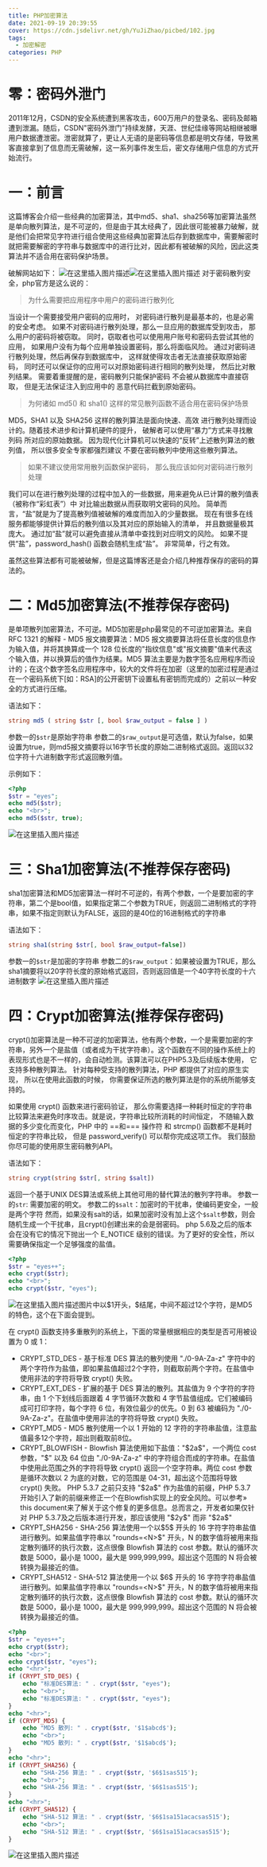 ```yaml
---
title: PHP加密算法
date: 2021-09-19 20:39:55
cover: https://cdn.jsdelivr.net/gh/YuJiZhao/picbed/102.jpg
tags: 
  - 加密解密
categories: PHP
---
```


# 零：密码外泄门
2011年12月，CSDN的安全系统遭到黑客攻击，600万用户的登录名、密码及邮箱遭到泄漏。随后，CSDN"密码外泄门"持续发酵，天涯、世纪佳缘等网站相继被曝用户数据遭泄密。泄密就算了，更让人无语的是密码等信息都是明文存储，导致黑客直接拿到了信息而无需破解，这一系列事件发生后，密文存储用户信息的方式开始流行。

# 一：前言
这篇博客会介绍一些经典的加密算法，其中md5、sha1、sha256等加密算法虽然是单向散列算法，是不可逆的，但是由于其太经典了，因此很可能被暴力破解，就是他们会把常见字符进行组合使用这些经典加密算法后存到数据库中，需要解密时就把需要解密的字符串与数据库中的进行比对，因此都有被破解的风险，因此这类算法并不适合用在密码保护场景。

破解网站如下：
![在这里插入图片描述](https://img-blog.csdnimg.cn/310c84133a2244cbbf5b22213b8845a8.png?x-oss-process=image/watermark,type_ZHJvaWRzYW5zZmFsbGJhY2s,shadow_50,text_Q1NETiBAZXllcysr,size_20,color_FFFFFF,t_70,g_se,x_16)![在这里插入图片描述](https://img-blog.csdnimg.cn/c4c97272b79946df84af1b8fdb9521e5.png?x-oss-process=image/watermark,type_ZHJvaWRzYW5zZmFsbGJhY2s,shadow_50,text_Q1NETiBAZXllcysr,size_20,color_FFFFFF,t_70,g_se,x_16)
对于密码散列安全，php官方是这么说的：
> 为什么需要把应用程序中用户的密码进行散列化

当设计一个需要接受用户密码的应用时， 对密码进行散列是最基本的，也是必需的安全考虑。 如果不对密码进行散列处理，那么一旦应用的数据库受到攻击， 那么用户的密码将被窃取。 同时，窃取者也可以使用用户账号和密码去尝试其他的应用， 如果用户没有为每个应用单独设置密码，那么将面临风险。
通过对密码进行散列处理，然后再保存到数据库中， 这样就使得攻击者无法直接获取原始密码， 同时还可以保证你的应用可以对原始密码进行相同的散列处理， 然后比对散列结果。
需要着重提醒的是，密码散列只能保护密码 不会被从数据库中直接窃取， 但是无法保证注入到应用中的 恶意代码拦截到原始密码。

> 为何诸如 md5() 和 sha1() 这样的常见散列函数不适合用在密码保护场景

MD5，SHA1 以及 SHA256 这样的散列算法是面向快速、高效 进行散列处理而设计的。随着技术进步和计算机硬件的提升， 破解者可以使用“暴力”方式来寻找散列码 所对应的原始数据。
因为现代化计算机可以快速的“反转”上述散列算法的散列值， 所以很多安全专家都强烈建议 不要在密码散列中使用这些散列算法。

> 如果不建议使用常用散列函数保护密码， 那么我应该如何对密码进行散列处理

我们可以在进行散列处理的过程中加入的一些数据，用来避免从已计算的散列值表 （被称作“彩虹表”）中 对比输出数据从而获取明文密码的风险。
简单而言，“盐”就是为了提高散列值被破解的难度而加入的少量数据。 现在有很多在线服务都能够提供计算后的散列值以及其对应的原始输入的清单， 并且数据量极其庞大。 通过加“盐”就可以避免直接从清单中查找到对应明文的风险。
如果不提供“盐”，password_hash() 函数会随机生成“盐”。 非常简单，行之有效。

虽然这些算法都有可能被破解，但是这篇博客还是会介绍几种推荐保存的密码的算法的。

# 二：Md5加密算法(不推荐保存密码)
是单项散列加密算法，不可逆。MD5加密是php最常见的不可逆加密算法。来自 RFC 1321 的解释 - MD5 报文摘要算法：MD5 报文摘要算法将任意长度的信息作为输入值，并将其换算成一个 128 位长度的"指纹信息"或"报文摘要"值来代表这个输入值，并以换算后的值作为结果。MD5 算法主要是为数字签名应用程序而设计的；在这个数字签名应用程序中，较大的文件将在加密（这里的加密过程是通过在一个密码系统下[如：RSA]的公开密钥下设置私有密钥而完成的）之前以一种安全的方式进行压缩。

语法如下：

```php
string md5 ( string $str [, bool $raw_output = false ] )
```
参数一的`$str`是原始字符串
参数二的`$raw_output`是可选值，默认为false，如果设置为true，则md5报文摘要将以16字节长度的原始二进制格式返回。返回以32位字符十六进制数字形式返回散列值。

示例如下：

```php
<?php
$str = "eyes";
echo md5($str);
echo "<br>";
echo md5($str, true);
```
![在这里插入图片描述](https://img-blog.csdnimg.cn/65ac469513714024a532eb1875c0f83d.png?x-oss-process=image/watermark,type_ZHJvaWRzYW5zZmFsbGJhY2s,shadow_50,text_Q1NETiBAZXllcysr,size_20,color_FFFFFF,t_70,g_se,x_16)

# 三：Sha1加密算法(不推荐保存密码)
sha1加密算法和MD5加密算法一样时不可逆的，有两个参数，一个是要加密的字符串，第二个是bool值，如果指定第二个参数为TRUE，则返回二进制格式的字符串，如果不指定则默认为FALSE，返回的是40位的16进制格式的字符串

语法如下：

```php
string sha1(string $str[, bool $raw_output=false])
```
参数一的`$str`是加密的字符串
参数二的`$raw_output`：如果被设置为TRUE，那么sha1摘要将以20字符长度的原始格式返回，否则返回值是一个40字符长度的十六进制数字
![在这里插入图片描述](https://img-blog.csdnimg.cn/ba2fdc2374f94231bcf216083afac6fe.png?x-oss-process=image/watermark,type_ZHJvaWRzYW5zZmFsbGJhY2s,shadow_50,text_Q1NETiBAZXllcysr,size_20,color_FFFFFF,t_70,g_se,x_16)


# 四：Crypt加密算法(推荐保存密码)
crypt()加密算法是一种不可逆的加密算法，他有两个参数，一个是需要加密的字符串，另外一个是盐值（或者成为干扰字符串）。这个函数在不同的操作系统上的表现形式也是不一样的，会自动检测。该算法可以在PHP5.3及后续版本使用， 它支持多种散列算法。 针对每种受支持的散列算法，PHP 都提供了对应的原生实现， 所以在使用此函数的时候， 你需要保证所选的散列算法是你的系统所能够支持的。

如果使用 crypt() 函数来进行密码验证， 那么你需要选择一种耗时恒定的字符串比较算法来避免时序攻击。就是说，字符串比较所消耗的时间恒定， 不随输入数据的多少变化而变化，PHP 中的 \=\=和\=\=\= 操作符 和 strcmp() 函数都不是耗时恒定的字符串比较， 但是 password_verify() 可以帮你完成这项工作。 我们鼓励你尽可能的使用原生密码散列API。

语法如下：

```php
string crypt(string $str[, string $salt])
```
返回一个基于UNIX DES算法或系统上其他可用的替代算法的散列字符串。
参数一的`str`: 需要加密的明文。
参数二的`$salt`：加密时的干扰串，使编码更安全，一般是两个字符
然而，如果没有salt的话，如果加密时没有加上这个`$salt`参数，则会随机生成一个干扰串，且crypt()创建出来的会是弱密码。 php 5.6及之后的版本会在没有它的情况下抛出一个 E_NOTICE 级别的错误。为了更好的安全性，所以需要确保指定一个足够强度的盐值。

```php
<?php
$str = "eyes++";
echo crypt($str);
echo "<br>";
echo crypt($str, "eyes");
```

![在这里插入图片描述](https://img-blog.csdnimg.cn/1bfb95fa8752494f9129d4cf9121ebde.png?x-oss-process=image/watermark,type_ZHJvaWRzYW5zZmFsbGJhY2s,shadow_50,text_Q1NETiBAZXllcysr,size_20,color_FFFFFF,t_70,g_se,x_16)图片中以\$1开头，\$结尾，中间不超过12个字符，是MD5的特色，这个在下面会提到。

在 crypt() 函数支持多重散列的系统上，下面的常量根据相应的类型是否可用被设置为 0 或 1：
+ CRYPT_STD_DES - 基于标准 DES 算法的散列使用 "./0-9A-Za-z" 字符中的两个字符作为盐值，即如果盐值超过2个字符，则截取前两个字符。在盐值中使用非法的字符将导致 crypt() 失败。  
+ CRYPT_EXT_DES - 扩展的基于 DES 算法的散列。其盐值为 9 个字符的字符串，由 1 个下划线后面跟着 4 字节循环次数和 4 字节盐值组成。它们被编码成可打印字符，每个字符 6 位，有效位最少的优先。0 到 63 被编码为 "./0-9A-Za-z"。在盐值中使用非法的字符将导致 crypt() 失败。  
+ CRYPT_MD5 - MD5 散列使用一个以 $1$ 开始的 12 字符的字符串盐值，注意盐值最多12个字符，超出则截取前8位。  
+ CRYPT_BLOWFISH - Blowfish 算法使用如下盐值："\$2a\$"，一个两位 cost 参数，"\$" 以及 64 位由 "./0-9A-Za-z" 中的字符组合而成的字符串。在盐值中使用此范围之外的字符将导致 crypt() 返回一个空字符串。两位 cost 参数是循环次数以 2 为底的对数，它的范围是 04-31，超出这个范围将导致 crypt() 失败。 PHP 5.3.7 之前只支持 "\$2a\$" 作为盐值的前缀，PHP 5.3.7 开始引入了新的前缀来修正一个在Blowfish实现上的安全风险。可以参考» this document来了解关于这个修复的更多信息。总而言之，开发者如果仅针对 PHP 5.3.7及之后版本进行开发，那应该使用 "\$2y\$" 而非 "\$2a\$"  
+ CRYPT_SHA256 - SHA-256 算法使用一个以\$5\$ 开头的 16 字符字符串盐值进行散列。如果盐值字符串以 "rounds=\<N\>\$" 开头，N 的数字值将被用来指定散列循环的执行次数，这点很像 Blowfish 算法的 cost 参数。默认的循环次数是 5000，最小是 1000，最大是 999,999,999。超出这个范围的 N 将会被转换为最接近的值。  
+ CRYPT_SHA512 - SHA-512 算法使用一个以 \$6\$ 开头的 16 字符字符串盐值进行散列。如果盐值字符串以 "rounds=\<N\>\$" 开头，N 的数字值将被用来指定散列循环的执行次数，这点很像 Blowfish 算法的 cost 参数。默认的循环次数是 5000，最小是 1000，最大是 999,999,999。超出这个范围的 N 将会被转换为最接近的值。 

```php
<?php
$str = "eyes++";
echo crypt($str);
echo "<br>";
echo crypt($str, "eyes");
echo "<hr>";
if (CRYPT_STD_DES) {
    echo "标准DES算法: " . crypt($str, "eyes");
    echo "<br>";
    echo "标准DES算法: " . crypt($str, "eyes");
}
echo "<hr>";
if (CRYPT_MD5) {
    echo "MD5 散列: " . crypt($str, '$1$abcd$');
    echo "<br>";
    echo "MD5 散列: " . crypt($str, '$1$abcd$');
}
echo "<hr>";
if (CRYPT_SHA256) {
    echo "SHA-256 算法: " . crypt($str, '$6$1sas515');
    echo "<br>";
    echo "SHA-256 算法: " . crypt($str, '$6$1sas515');
}
echo "<hr>";
if (CRYPT_SHA512) {
    echo "SHA-512 算法: " . crypt($str, '$6$1sa151acacsas515');
    echo "<br>";
    echo "SHA-512 算法: " . crypt($str, '$6$1sa151acacsas515');
}
```
![在这里插入图片描述](https://img-blog.csdnimg.cn/edf3ab3ed8344e8ab8a399781fcedc06.png?x-oss-process=image/watermark,type_ZHJvaWRzYW5zZmFsbGJhY2s,shadow_50,text_Q1NETiBAZXllcysr,size_20,color_FFFFFF,t_70,g_se,x_16)
<!--
# 五：URL编码加密技术
对称加密，是可逆的
# 六：Base64编码加密技术
对称加密，是可逆的
# 七：自定义加密算法
-->
